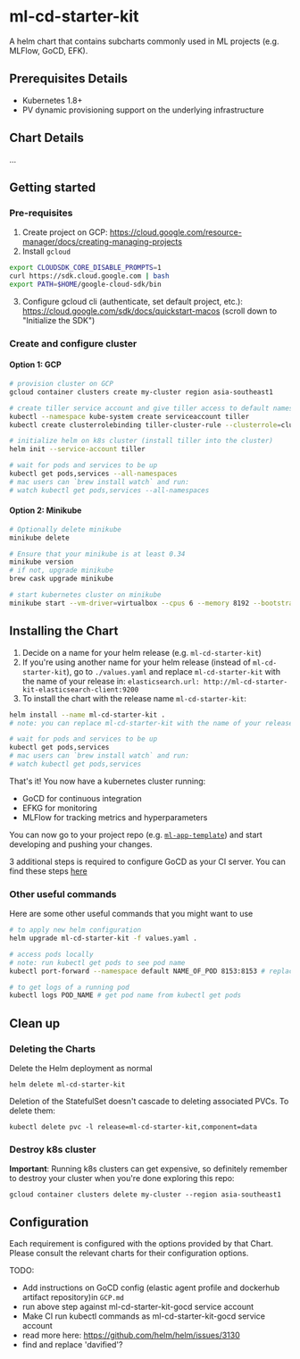 # ml-cd-starter-kit

A helm chart that contains subcharts commonly used in ML projects (e.g. MLFlow, GoCD, EFK).

## Prerequisites Details

* Kubernetes 1.8+
* PV dynamic provisioning support on the underlying infrastructure

## Chart Details

...

## Getting started

### Pre-requisites

1. Create project on GCP: https://cloud.google.com/resource-manager/docs/creating-managing-projects
2. Install `gcloud`
```bash
export CLOUDSDK_CORE_DISABLE_PROMPTS=1
curl https://sdk.cloud.google.com | bash
export PATH=$HOME/google-cloud-sdk/bin
```
3. Configure gcloud cli (authenticate, set default project, etc.): https://cloud.google.com/sdk/docs/quickstart-macos (scroll down to "Initialize the SDK")

### Create and configure cluster

#### Option 1: GCP
```sh
# provision cluster on GCP
gcloud container clusters create my-cluster region asia-southeast1

# create tiller service account and give tiller access to default namespace
kubectl --namespace kube-system create serviceaccount tiller
kubectl create clusterrolebinding tiller-cluster-rule --clusterrole=cluster-admin --serviceaccount=kube-system:tiller

# initialize helm on k8s cluster (install tiller into the cluster)
helm init --service-account tiller

# wait for pods and services to be up
kubectl get pods,services --all-namespaces
# mac users can `brew install watch` and run:
# watch kubectl get pods,services --all-namespaces
```

#### Option 2: Minikube

```sh
# Optionally delete minikube
minikube delete

# Ensure that your minikube is at least 0.34
minikube version
# if not, upgrade minikube
brew cask upgrade minikube

# start kubernetes cluster on minikube
minikube start --vm-driver=virtualbox --cpus 6 --memory 8192 --bootstrapper=kubeadm --extra-config=apiserver.authorization-mode=RBAC
```

## Installing the Chart

1. Decide on a name for your helm release (e.g. `ml-cd-starter-kit`)
2. If you're using another name for your helm release (instead of `ml-cd-starter-kit`), go to `./values.yaml` and replace `ml-cd-starter-kit` with the name of your release in: `elasticsearch.url: http://ml-cd-starter-kit-elasticsearch-client:9200`
3. To install the chart with the release name `ml-cd-starter-kit`:

```bash
helm install --name ml-cd-starter-kit .  
# note: you can replace ml-cd-starter-kit with the name of your release

# wait for pods and services to be up
kubectl get pods,services
# mac users can `brew install watch` and run:
# watch kubectl get pods,services
```

That's it! You now have a kubernetes cluster running:
- GoCD for continuous integration
- EFKG for monitoring
- MLFlow for tracking metrics and hyperparameters

You can now go to your project repo (e.g. [`ml-app-template`](https://github.com/ThoughtWorksInc/ml-app-template)) and start developing and pushing your changes.

3 additional steps is required to configure GoCD as your CI server. You can find these steps [here](./gocd.md)

### Other useful commands

Here are some other useful commands that you might want to use
```sh
# to apply new helm configuration
helm upgrade ml-cd-starter-kit -f values.yaml .

# access pods locally
# note: run kubectl get pods to see pod name
kubectl port-forward --namespace default NAME_OF_POD 8153:8153 # replace 8153 with the port of the service you want to access

# to get logs of a running pod
kubectl logs POD_NAME # get pod name from kubectl get pods
```

## Clean up

### Deleting the Charts

Delete the Helm deployment as normal

```
helm delete ml-cd-starter-kit
```

Deletion of the StatefulSet doesn't cascade to deleting associated PVCs. To delete them:

```
kubectl delete pvc -l release=ml-cd-starter-kit,component=data
```

### Destroy k8s cluster
**Important**: Running k8s clusters can get expensive, so definitely remember to destroy your cluster when you're done exploring this repo:

`gcloud container clusters delete my-cluster --region asia-southeast1`

## Configuration

Each requirement is configured with the options provided by that Chart.
Please consult the relevant charts for their configuration options.

TODO: 
- Add instructions on GoCD config (elastic agent profile and dockerhub artifact repository)in `GCP.md`
- run above step against ml-cd-starter-kit-gocd service account
- Make CI run kubectl commands as ml-cd-starter-kit-gocd service account
- read more here: https://github.com/helm/helm/issues/3130
- find and replace 'davified'?